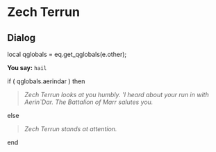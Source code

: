 # Zech Terrun


## Dialog


local qglobals = eq.get_qglobals(e.other);


**You say:** `hail`



if ( qglobals.aerindar ) then



>*Zech Terrun looks at you humbly. 'I heard about your run in with Aerin\`Dar. The Battalion of Marr salutes you.*


else



>*Zech Terrun stands at attention.*

end
